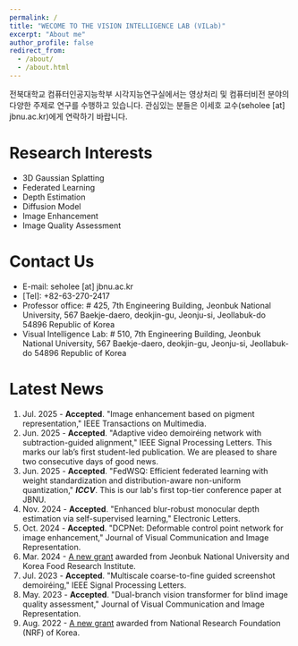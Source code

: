 ```yaml
---
permalink: /
title: "WECOME TO THE VISION INTELLIGENCE LAB (VILab)"
excerpt: "About me"
author_profile: false
redirect_from: 
  - /about/
  - /about.html
---
```


전북대학교 컴퓨터인공지능학부 시각지능연구실에서는 영상처리 및 컴퓨터비전 분야의 다양한 주제로 연구를 수행하고 있습니다. 관심있는 분들은 이세호 교수(seholee [at] jbnu.ac.kr)에게 연락하기 바랍니다.



Research Interests
======
* 3D Gaussian Splatting
* Federated Learning
* Depth Estimation
* Diffusion Model
* Image Enhancement
* Image Quality Assessment

Contact Us
=====
* E-mail: seholee [at] jbnu.ac.kr
* \[Tel\]: +82-63-270-2417
* Professor office: # 425, 7th Engineering Building, Jeonbuk National University, 567 Baekje-daero, deokjin-gu, Jeonju-si, Jeollabuk-do 54896 Republic of Korea
* Visual Intelligence Lab: # 510, 7th Engineering Building, Jeonbuk National University, 567 Baekje-daero, deokjin-gu, Jeonju-si, Jeollabuk-do 54896 Republic of Korea

Latest News
=====

1. Jul. 2025 - <b>Accepted</b>. "Image enhancement based on pigment representation," IEEE Transactions on Multimedia.
1. Jun. 2025 - <b>Accepted</b>. "Adaptive video demoiréing network with subtraction-guided alignment," IEEE Signal Processing Letters. This marks our lab’s first student-led publication. We are pleased to share two consecutive days of good news.
1. Jun. 2025 - <b>Accepted</b>. "FedWSQ: Efficient federated learning with weight standardization and distribution-aware non-uniform quantization," <i><b>ICCV</b></i>. This is our lab's first top-tier conference paper at JBNU.
1. Nov. 2024 - <b>Accepted</b>. "Enhanced blur-robust monocular depth estimation via self-supervised learning," Electronic Letters.
1. Oct. 2024 - <b>Accepted</b>. "DCPNet: Deformable control point network for image enhancement," Journal of Visual Communication and Image Representation.
2. Mar. 2024 -  <A href = "https://jbnu-vilab.github.io/projects/" >A new grant</A> awarded from Jeonbuk National University and Korea Food Research Institute.
3. Jul. 2023 - <b>Accepted</b>. "Multiscale coarse-to-fine guided screenshot demoiréing," IEEE Signal Processing Letters.
4. May. 2023 - <b>Accepted</b>. "Dual-branch vision transformer for blind image quality assessment," Journal of Visual Communication and Image Representation.
5. Aug. 2022 - <A href = "https://jbnu-vilab.github.io/projects/" >A new grant</A> awarded from National Research Foundation (NRF) of Korea.
